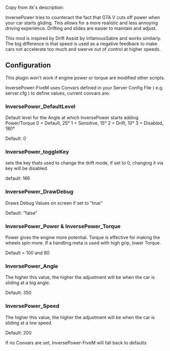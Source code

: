 Copy from itk's description:

InversePower tries to counteract the fact that GTA V cuts off power when your 
car starts gliding. This allows for a more realistic and less annoying driving 
experience. Drifting and slides are easier to maintain and adjust.

This mod is inspired by Drift Assist by InfamousSabre and works similarly. The
big difference is that speed is used as a negative feedback to make cars not
accelerate too much and swerve out of control at higher speeds.


## Configuration
This plugin won't work if engine power or torque are modified other scripts.

InversePower-FiveM uses Convars defined in your Server Config File ( e.g. server.cfg ) to define values, current convars are:

### InversePower_DefaultLevel
Default level for the Angle at which InversePower starts adding Power/Torque
0 = Default, 25°
1 = Sensitive, 15°
2 = Drift, 10°
3 = Disabled, 180°

Default: 0

### InversePower_toggleKey
sets the key thats used to change the drift mode, if set to 0, changing it via key will be disabled. 

default: 166

### InversePower_DrawDebug
Draws Debug Values on screen if set to "true"

Default: "false"

### InversePower_Power & InversePower_Torque
Power gives the engine more potential. Torque is effective for making the
wheels spin more. If a handling.meta is used with high grip, lower Torque.

Default = 100 and 80

### InversePower_Angle
The higher this value, the higher the adjustment will be when the car 
is sliding at a big angle.

Default: 350

### InversePower_Speed
The higher this value, the higher the adjustment will be when the car 
is sliding at a low speed.

Default: 200



If no Convars are set, InversePower-FiveM will fall back to defaults
